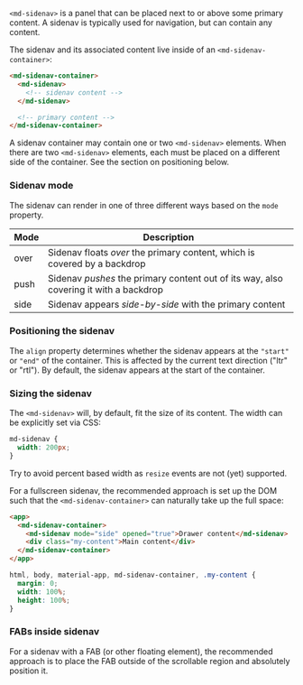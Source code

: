 `<md-sidenav>` is a panel that can be placed next to or above some primary content. A sidenav is
typically used for navigation, but can contain any content.

<!-- example(sidenav-overview) -->

The sidenav and its associated content live inside of an `<md-sidenav-container>`:
```html
<md-sidenav-container>
  <md-sidenav>
    <!-- sidenav content -->
  </md-sidenav>

  <!-- primary content -->
</md-sidenav-container>
```

A sidenav container may contain one or two `<md-sidenav>` elements. When there are two 
`<md-sidenav>` elements, each must be placed on a different side of the container.
See the section on positioning below.

### Sidenav mode
The sidenav can render in one of three different ways based on the `mode` property.

| Mode | Description                                                                               |
|------|-------------------------------------------------------------------------------------------|
| over | Sidenav floats _over_ the primary content, which is covered by a backdrop                 |
| push | Sidenav _pushes_ the primary content out of its way, also covering it with a backdrop     |
| side | Sidenav appears _side-by-side_ with the primary content                                   |


### Positioning the sidenav
The `align` property determines whether the sidenav appears at the `"start"` or `"end"` of the
container. This is affected by the current text direction ("ltr" or "rtl"). By default, the sidenav
appears at the start of the container.


### Sizing the sidenav
The `<md-sidenav>` will, by default, fit the size of its content. The width can be explicitly set
via CSS:

```css
md-sidenav {
  width: 200px;
}
```

Try to avoid percent based width as `resize` events are not (yet) supported.

For a fullscreen sidenav, the recommended approach is set up the DOM such that the
`<md-sidenav-container>` can naturally take up the full space:

```html
<app>
  <md-sidenav-container>
    <md-sidenav mode="side" opened="true">Drawer content</md-sidenav>
    <div class="my-content">Main content</div>
  </md-sidenav-container>
</app>
```
```css
html, body, material-app, md-sidenav-container, .my-content {
  margin: 0;
  width: 100%;
  height: 100%;
}
```

### FABs inside sidenav
For a sidenav with a FAB (or other floating element), the recommended approach is to place the FAB
outside of the scrollable region and absolutely position it.
